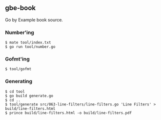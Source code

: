 ## gbe-book

Go by Example book source.


### Number'ing

```console
$ mate tool/index.txt
$ go run tool/number.go
```


### Gofmt'ing

```console
$ tool/gofmt
```


### Generating

```console
$ cd tool
$ go build generate.go
$ cd ..
$ tool/generate src/063-line-filters/line-filters.go 'Line Filters' > build/line-filters.html
$ prince build/line-filters.html -o build/line-filters.pdf